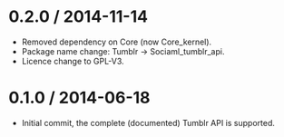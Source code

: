 0.2.0 / 2014-11-14
==================

  * Removed dependency on Core (now Core\_kernel).
  * Package name change: Tumblr -> Sociaml\_tumblr\_api.
  * Licence change to GPL-V3.

0.1.0 / 2014-06-18
==================

  * Initial commit, the complete (documented) Tumblr API is supported.